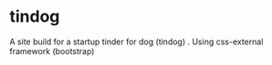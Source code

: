 # tindog
A site build for a startup tinder for dog (tindog) . Using css-external framework (bootstrap)
